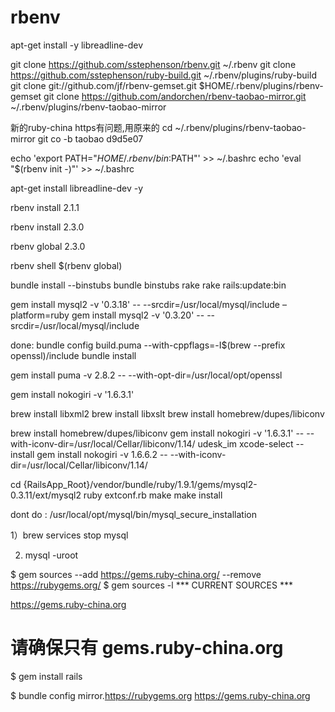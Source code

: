 rbenv
========
apt-get install -y libreadline-dev

git clone https://github.com/sstephenson/rbenv.git ~/.rbenv
git clone https://github.com/sstephenson/ruby-build.git ~/.rbenv/plugins/ruby-build
git clone git://github.com/jf/rbenv-gemset.git $HOME/.rbenv/plugins/rbenv-gemset
git clone https://github.com/andorchen/rbenv-taobao-mirror.git ~/.rbenv/plugins/rbenv-taobao-mirror

新的ruby-china https有问题,用原来的
cd ~/.rbenv/plugins/rbenv-taobao-mirror
git co -b taobao d9d5e07

echo 'export PATH="$HOME/.rbenv/bin:$PATH"' >> ~/.bashrc
echo 'eval "$(rbenv init -)"' >> ~/.bashrc

apt-get install libreadline-dev -y

rbenv install 2.1.1

rbenv install 2.3.0

rbenv global 2.3.0

rbenv shell $(rbenv global)

bundle install --binstubs
bundle binstubs rake
rake rails:update:bin

gem install mysql2 -v '0.3.18' -- --srcdir=/usr/local/mysql/include –platform=ruby
gem install mysql2 -v '0.3.20' -- --srcdir=/usr/local/mysql/include


done:
bundle config build.puma --with-cppflags=-I$(brew --prefix openssl)/include
bundle install

gem install puma -v 2.8.2 -- --with-opt-dir=/usr/local/opt/openssl

gem install nokogiri -v '1.6.3.1'

brew install libxml2
brew install libxslt
brew install homebrew/dupes/libiconv

brew install homebrew/dupes/libiconv
gem install nokogiri -v '1.6.3.1' -- --with-iconv-dir=/usr/local/Cellar/libiconv/1.14/
udesk_im
xcode-select --install
gem install nokogiri -v 1.6.6.2 -- --with-iconv-dir=/usr/local/Cellar/libiconv/1.14/


cd {RailsApp_Root}/vendor/bundle/ruby/1.9.1/gems/mysql2-0.3.11/ext/mysql2
ruby extconf.rb
make
make install


dont do :
/usr/local/opt/mysql/bin/mysql_secure_installation

1）brew services stop mysql

2) mysql -uroot

$ gem sources --add https://gems.ruby-china.org/ --remove https://rubygems.org/
$ gem sources -l
*** CURRENT SOURCES ***

https://gems.ruby-china.org
# 请确保只有 gems.ruby-china.org
$ gem install rails

$ bundle config mirror.https://rubygems.org https://gems.ruby-china.org
